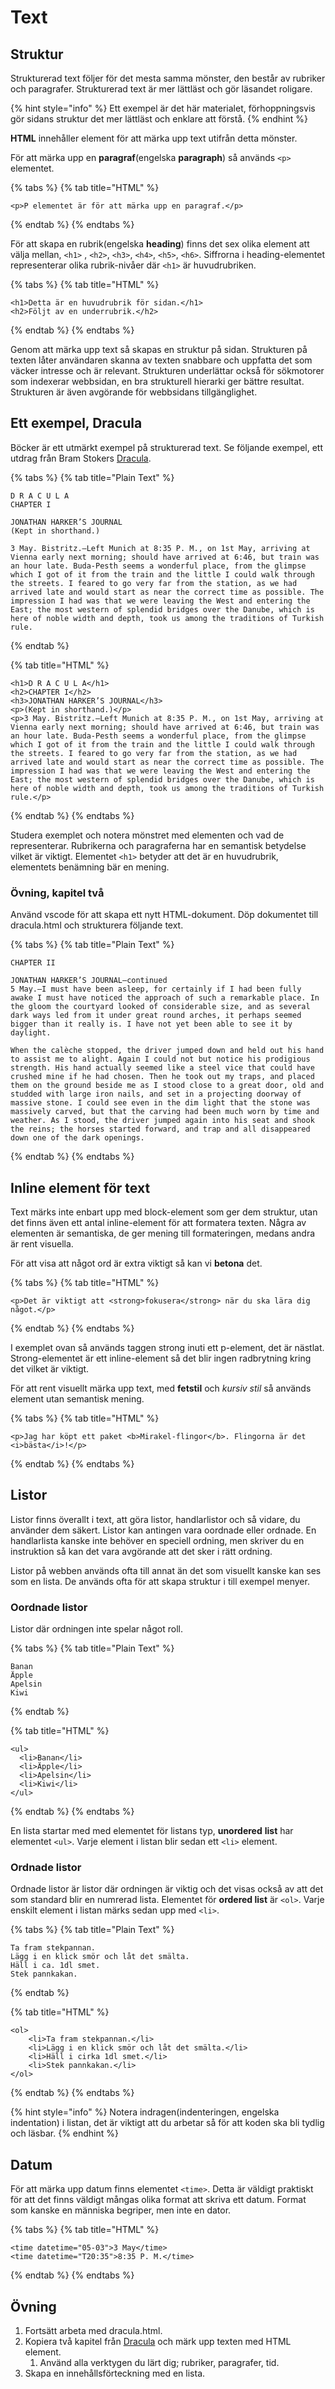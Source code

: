 # Text

## Struktur

Strukturerad text följer för det mesta samma mönster, den består av rubriker och paragrafer. Strukturerad text är mer lättläst och gör läsandet roligare.

{% hint style="info" %}
Ett exempel är det här materialet, förhoppningsvis gör sidans struktur det mer lättläst och enklare att förstå.
{% endhint %}

**HTML** innehåller element för att märka upp text utifrån detta mönster. 

För att märka upp en **paragraf**\(engelska **paragraph**\) så används `<p>` elementet.

{% tabs %}
{% tab title="HTML" %}
```markup
<p>P elementet är för att märka upp en paragraf.</p>
```
{% endtab %}
{% endtabs %}

För att skapa en rubrik\(engelska **heading**\) finns det sex olika element att välja mellan, `<h1>` , `<h2>`, `<h3>`, `<h4>`, `<h5>`, `<h6>`. Siffrorna i heading-elementet representerar olika rubrik-nivåer där `<h1>` är huvudrubriken.

{% tabs %}
{% tab title="HTML" %}
```markup
<h1>Detta är en huvudrubrik för sidan.</h1>
<h2>Följt av en underrubrik.</h2>
```
{% endtab %}
{% endtabs %}

Genom att märka upp text så skapas en struktur på sidan. Strukturen på texten låter användaren skanna av texten snabbare och uppfatta det som väcker intresse och är relevant. Strukturen underlättar också för sökmotorer som indexerar webbsidan, en bra strukturell hierarki ger bättre resultat. Strukturen är även avgörande för webbsidans tillgänglighet.

## Ett exempel, Dracula

Böcker är ett utmärkt exempel på strukturerad text. Se följande exempel, ett utdrag från Bram Stokers [Dracula](https://www.gutenberg.org/files/345/345-h/345-h.htm).

{% tabs %}
{% tab title="Plain Text" %}
```text
D R A C U L A
CHAPTER I

JONATHAN HARKER’S JOURNAL
(Kept in shorthand.)

3 May. Bistritz.—Left Munich at 8:35 P. M., on 1st May, arriving at Vienna early next morning; should have arrived at 6:46, but train was an hour late. Buda-Pesth seems a wonderful place, from the glimpse which I got of it from the train and the little I could walk through the streets. I feared to go very far from the station, as we had arrived late and would start as near the correct time as possible. The impression I had was that we were leaving the West and entering the East; the most western of splendid bridges over the Danube, which is here of noble width and depth, took us among the traditions of Turkish rule.
```
{% endtab %}

{% tab title="HTML" %}
```markup
<h1>D R A C U L A</h1>
<h2>CHAPTER I</h2>
<h3>JONATHAN HARKER’S JOURNAL</h3>
<p>(Kept in shorthand.)</p>
<p>3 May. Bistritz.—Left Munich at 8:35 P. M., on 1st May, arriving at Vienna early next morning; should have arrived at 6:46, but train was an hour late. Buda-Pesth seems a wonderful place, from the glimpse which I got of it from the train and the little I could walk through the streets. I feared to go very far from the station, as we had arrived late and would start as near the correct time as possible. The impression I had was that we were leaving the West and entering the East; the most western of splendid bridges over the Danube, which is here of noble width and depth, took us among the traditions of Turkish rule.</p>
```
{% endtab %}
{% endtabs %}

Studera exemplet och notera mönstret med elementen och vad de representerar. Rubrikerna och paragraferna har en semantisk betydelse vilket är viktigt. Elementet `<h1>` betyder att det är en huvudrubrik, elementets benämning bär en mening.

### Övning, kapitel två

Använd vscode för att skapa ett nytt HTML-dokument. Döp dokumentet till dracula.html och strukturera följande text. 

{% tabs %}
{% tab title="Plain Text" %}
```text
CHAPTER II

JONATHAN HARKER’S JOURNAL—continued
5 May.—I must have been asleep, for certainly if I had been fully awake I must have noticed the approach of such a remarkable place. In the gloom the courtyard looked of considerable size, and as several dark ways led from it under great round arches, it perhaps seemed bigger than it really is. I have not yet been able to see it by daylight.

When the calèche stopped, the driver jumped down and held out his hand to assist me to alight. Again I could not but notice his prodigious strength. His hand actually seemed like a steel vice that could have crushed mine if he had chosen. Then he took out my traps, and placed them on the ground beside me as I stood close to a great door, old and studded with large iron nails, and set in a projecting doorway of massive stone. I could see even in the dim light that the stone was massively carved, but that the carving had been much worn by time and weather. As I stood, the driver jumped again into his seat and shook the reins; the horses started forward, and trap and all disappeared down one of the dark openings.
```
{% endtab %}
{% endtabs %}

## Inline element för text

Text märks inte enbart upp med block-element som ger dem struktur, utan det finns även ett antal inline-element för att formatera texten. Några av elementen är semantiska, de ger mening till formateringen, medans andra är rent visuella.

För att visa att något ord är extra viktigt så kan vi **betona** det.

{% tabs %}
{% tab title="HTML" %}
```markup
<p>Det är viktigt att <strong>fokusera</strong> när du ska lära dig något.</p>
```
{% endtab %}
{% endtabs %}

I exemplet ovan så används taggen strong inuti ett p-element, det är nästlat. Strong-elementet är ett inline-element så det blir ingen radbrytning kring det vilket är viktigt.

För att rent visuellt märka upp text, med **fetstil** och _kursiv stil_ så används element utan semantisk mening. 

{% tabs %}
{% tab title="HTML" %}
```markup
<p>Jag har köpt ett paket <b>Mirakel-flingor</b>. Flingorna är det <i>bästa</i>!</p>
```
{% endtab %}
{% endtabs %}

## Listor

Listor finns överallt i text, att göra listor, handlarlistor och så vidare, du använder dem säkert. Listor kan antingen vara oordnade eller ordnade. En handlarlista kanske inte behöver en speciell ordning, men skriver du en instruktion så kan det vara avgörande att det sker i rätt ordning.

Listor på webben används ofta till annat än det som visuellt kanske kan ses som en lista. De används ofta för att skapa struktur i till exempel menyer.

### Oordnade listor

Listor där ordningen inte spelar något roll.

{% tabs %}
{% tab title="Plain Text" %}
```text
Banan
Äpple
Apelsin
Kiwi
```
{% endtab %}

{% tab title="HTML" %}
```markup
<ul>
  <li>Banan</li>
  <li>Äpple</li>
  <li>Apelsin</li>
  <li>Kiwi</li>
</ul>
```
{% endtab %}
{% endtabs %}

En lista startar med med elementet för listans typ, **unordered** **list** har elementet `<ul>`. Varje element i listan blir sedan ett `<li>` element.

### Ordnade listor

Ordnade listor är listor där ordningen är viktig och det visas också av att det som standard blir en numrerad lista. Elementet för **ordered list** är `<ol>`. Varje enskilt element i listan märks sedan upp med `<li>`.

{% tabs %}
{% tab title="Plain Text" %}
```text
Ta fram stekpannan.
Lägg i en klick smör och låt det smälta.
Häll i ca. 1dl smet.
Stek pannkakan.
```
{% endtab %}

{% tab title="HTML" %}
```markup
<ol>
    <li>Ta fram stekpannan.</li>
    <li>Lägg i en klick smör och låt det smälta.</li>
    <li>Häll i cirka 1dl smet.</li>
    <li>Stek pannkakan.</li>
</ol>
```
{% endtab %}
{% endtabs %}

{% hint style="info" %}
Notera indragen\(indenteringen, engelska indentation\) i listan, det är viktigt att du arbetar så för att koden ska bli tydlig och läsbar.
{% endhint %}

## Datum

För att märka upp datum finns elementet `<time>`. Detta är väldigt praktiskt för att det finns väldigt mångas olika format att skriva ett datum. Format som kanske en människa begriper, men inte en dator.

{% tabs %}
{% tab title="HTML" %}
```markup
<time datetime="05-03">3 May</time>
<time datetime="T20:35">8:35 P. M.</time>
```
{% endtab %}
{% endtabs %}

## Övning

1. Fortsätt arbeta med dracula.html.
2. Kopiera två kapitel från [Dracula](https://www.gutenberg.org/files/345/345-h/345-h.htm) och märk upp texten med HTML element. 
   1. Använd alla verktygen du lärt dig; rubriker, paragrafer, tid.
3. Skapa en innehållsförteckning med en lista.

